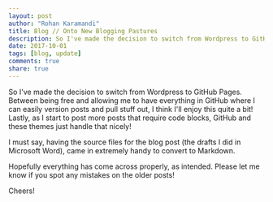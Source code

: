 ```yaml
---
layout: post
author: "Rohan Karamandi"
title: Blog // Onto New Blogging Pastures
description: So I've made the decision to switch from Wordpress to GitHub Pages. Between being free and allowing me to have everything in GitHub where I can easily version posts and pull stuff out, I think I'll enjoy this quite a bit! Lastly, as I start to post more posts that require code blocks, GitHub and these themes just handle that nicely!
date: 2017-10-01
tags: [blog, update]
comments: true
share: true
---
```


So I've made the decision to switch from Wordpress to GitHub Pages. Between being free and allowing me to have everything in GitHub where I can easily version posts and pull stuff out, I think I'll enjoy this quite a bit! Lastly, as I start to post more posts that require code blocks, GitHub and these themes just handle that nicely!

I must say, having the source files for the blog post (the drafts I did in Microsoft Word), came in extremely handy to convert to Markdown.

Hopefully everything has come across properly, as intended. Please let me know if you spot any mistakes on the older posts!

Cheers!
